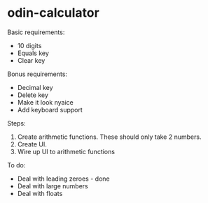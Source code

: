 # odin-calculator

Basic requirements:

- 10 digits
- Equals key
- Clear key

Bonus requirements:

- Decimal key
- Delete key
- Make it look nyaice
- Add keyboard support

Steps:
1. Create arithmetic functions. These should only take 2 numbers.
2. Create UI.
3. Wire up UI to arithmetic functions

To do:
- Deal with leading zeroes - done
- Deal with large numbers
- Deal with floats